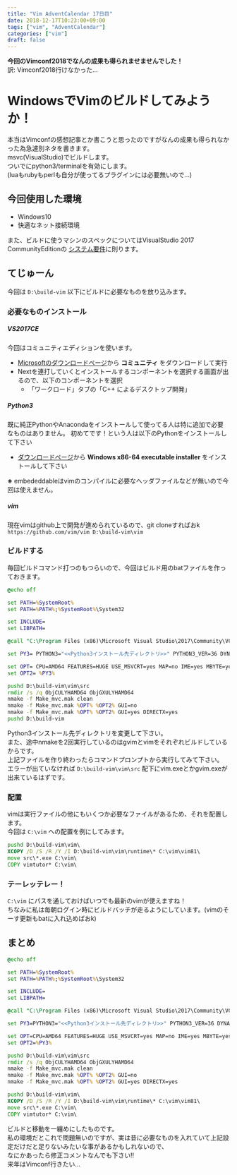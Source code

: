```yaml
---
title: "Vim AdventCalendar 17日目"
date: 2018-12-17T10:23:00+09:00
tags: ["vim", "AdventCalendar"]
categories: ["vim"]
draft: false
---
```

**今回のVimconf2018でなんの成果も得られませませんでした！**  
訳: Vimconf2018行けなかった…

# WindowsでVimのビルドしてみようか！
本当はVimconfの感想記事とか書こうと思ったのですがなんの成果も得られなかった為急遽別ネタを書きます。  
msvc(VisualStudio)でビルドします。  
ついでにpython3/terminalを有効にします。  
(luaもrubyもperlも自分が使ってるプラグインには必要無いので…)

## 今回使用した環境
* Windows10
* 快適なネット接続環境

また、ビルドに使うマシンのスペックについてはVisualStudio 2017 CommunityEditionの [システム要件](https://docs.microsoft.com/ja-jp/visualstudio/productinfo/vs2017-system-requirements-vs)に則ります。  

## てじゅーん
今回は `D:\build-vim` 以下にビルドに必要なものを放り込みます。

### 必要なものインストール
##### VS2017CE
今回はコミュニティエディションを使います。  
* [Microsoftのダウンロードページ](https://visualstudio.microsoft.com/ja/downloads/)から **コミュニティ** をダウンロードして実行
* Nextを連打していくとインストールするコンポーネントを選択する画面が出るので、以下のコンポーネントを選択
  * 「ワークロード」タブの「C++ によるデスクトップ開発」

##### Python3
既に純正PythonやAnacondaをインストールして使ってる人は特に追加で必要なものはありません。
初めてです！という人は以下のPythonをインストールして下さい
* [ダウンロードページ](https://www.python.org/downloads/release/python-366/)から **Windows x86-64 executable installer** をインストールして下さい

**※** embededdableはvimのコンパイルに必要なヘッダファイルなどが無いので今回は使えません。

##### vim
現在vimはgithub上で開発が進められているので、git cloneすればおk
`https://github.com/vim/vim D:\build-vim\vim`

### ビルドする
毎回ビルドコマンド打つのもつらいので、今回はビルド用のbatファイルを作っておきます。
```bat
@echo off

set PATH=%SystemRoot%
set PATH=%PATH%;%SystemRoot%\System32

set INCLUDE=
set LIBPATH=

@call "C:\Program Files (x86)\Microsoft Visual Studio\2017\Community\VC\Auxiliary\Build\vcvarsall.bat" amd64

set PY3= PYTHON3="<<Python3インストール先ディレクトリ>>" PYTHON3_VER=36 DYNAMIC_PYTHON3=yes PYTHONThREEDLL=<<Python3インストール先ディレクトリ>>python36.dll

set OPT= CPU=AMD64 FEATURES=HUGE USE_MSVCRT=yes MAP=no IME=yes MBYTE=yes ICONV=yes XPM=no TERMINAL=yes DEBUG=no
set OPT2= %PY3%

pushd D:\build-vim\vim\src
rmdir /s /q ObjCULYHAMD64 ObjGXULYHAMD64
nmake -f Make_mvc.mak clean
nmake -f Make_mvc.mak %OPT% %OPT2% GUI=no
nmake -f Make_mvc.mak %OPT% %OPT2% GUI=yes DIRECTX=yes
pushd D:\build-vim
```

Python3インストール先ディレクトリを変更して下さい。  
また、途中nmakeを2回実行しているのはgvimとvimをそれぞれビルドしているからです。  
上記ファイルを作り終わったらコマンドプロンプトから実行してみて下さい。  
エラーが出ていなければ `D:\build-vim\vim\src` 配下にvim.exeとかgvim.exeが出来ているはずです。

### 配置
vimは実行ファイルの他にもいくつか必要なファイルがあるため、それを配置します。  
今回は `C:\vim` への配置を例にしてみます。  
```bat
pushd D:\build-vim\vim\
XCOPY /D /S /R /Y /I D:\build-vim\vim\runtime\* C:\vim\vim81\
move src\*.exe C:\vim\
COPY vimtutor* C:\vim\
```

### テーレッテレー！
`C:\vim` にパスを通しておけばいつでも最新のvimが使えますね！  
ちなみに私は毎朝ログイン時にビルドバッチが走るようにしています。(vimのそーす更新もbatに入れ込めばおk)  

## まとめ
```bat
@echo off

set PATH=%SystemRoot%
set PATH=%PATH%;%SystemRoot%\System32

set INCLUDE=
set LIBPATH=

@call "C:\Program Files (x86)\Microsoft Visual Studio\2017\Community\VC\Auxiliary\Build\vcvarsall.bat" amd64

set PY3=PYTHON3="<<Python3インストール先ディレクトリ>>" PYTHON3_VER=36 DYNAMIC_PYTHON3=yes PYTHONThREEDLL=<<Python3インストール先ディレクトリ>>python36.dll

set OPT=CPU=AMD64 FEATURES=HUGE USE_MSVCRT=yes MAP=no IME=yes MBYTE=yes ICONV=yes XPM=no TERMINAL=yes DEBUG=no
set OPT2=%PY3%

pushd D:\build-vim\vim\src
rmdir /s /q ObjCULYHAMD64 ObjGXULYHAMD64
nmake -f Make_mvc.mak clean
nmake -f Make_mvc.mak %OPT% %OPT2% GUI=no
nmake -f Make_mvc.mak %OPT% %OPT2% GUI=yes DIRECTX=yes

pushd D:\build-vim\vim\
XCOPY /D /S /R /Y /I D:\build-vim\vim\runtime\* C:\vim\vim81\
move src\*.exe C:\vim\
COPY vimtutor* C:\vim\
```

ビルドと移動を一纏めにしたものです。  
私の環境だとこれで問題無いのですが、実は昔に必要なものを入れていて上記設定だけだと足りないみたいな事があるかもしれないので、  
なにかあったら修正コメントなんでも下さい!!  
来年はVimconf行きたい…
